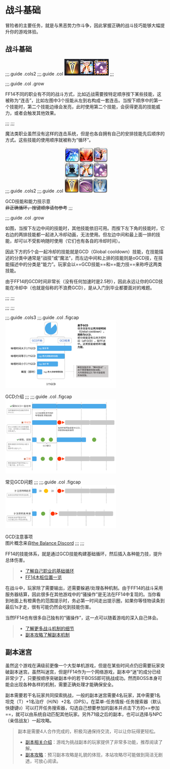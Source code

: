 # 战斗基础

冒险者的主要任务，就是与黑恶势力作斗争，因此掌握正确的战斗技巧能够大幅提升你的游戏体验。

## 战斗基础

;;;.guide .cols2
;;;.guide .col
![](./battle.assets/combo.png)
;;;

;;;.guide .col .grow

FF14不同的职业有不同的战斗方式，比如近战需要按特定顺序按下某些技能，这被称为“连击”，比如左图中3个技能从左到右构成一套连击。当按下顺序中的第一个技能时，第二个技能边缘会发亮，此时使用第二个技能，会获得更高的技能威力，或者会触发其他效果。

;;;
;;;

魔法类职业虽然没有这样的连击系统，但是也各自拥有自己的安排技能先后顺序的方式。这些技能的使用顺序就被称为“循环”。

;;;.guide .cols2
;;;.guide .col
<img src="./battle.assets/gcd.gif" />

GCD技能和能力技示意<br/> ~~非正确循环，按键顺序请勿参考~~
;;;

;;;.guide .col .grow

如图，当按下左边中间的技能时，其他技能依旧可用。而按下左下角的技能时，它右边的两排技能都一起进入冷却动画，无法使用。但左边中间和最上面一排的技能，却可以不受影响随时使用（它们也有各自的冷却时间）。

因此下方的5个会一起冷却的技能就是GCD（Global cooldown）技能，在技能描述的分类中通常是“战技”或“魔法”，而左边中间和上排的技能则是oGCD技，在技能描述中的分类是“能力”。玩家会以==GCD技能==和==能力技==来称呼这两类技能。

由于FF14的GCD时间非常长（没有任何加速时是2.5秒），因此永远让你的GCD技能在冷却中（也就是俗称的不浪费GCD），是从入门到毕业都要面对的难题。

;;;
;;;


;;;
;;;

;;;.guide .cols3
;;;.guide .col .figcap
<img src="./battle.assets/gcd-1.png" width="350px" />

GCD介绍
;;;
;;;.guide .col .figcap
<img src="./battle.assets/gcd-2.png" width="350px" />

常见GCD问题
;;;
;;;.guide .col .figcap
<img src="./battle.assets/gcd-3.png" width="350px" />

GCD注意事项<br>图片概念来自[the Balance Discord](https://discord.gg/thebalanceffxiv)
;;;
;;;

FF14的技能体系，就是通过GCD技能构建基础循环，然后插入各种能力技，提升总体伤害。

> * [了解自己职业的基础循环](/job/)
> * [FF14木桩位置一览](/basic/dummy.md)

在战斗中，玩家除了需要输出，还需要躲避/处理各种机制。由于FF14的战斗采用服务器结算，因此很多在其他游戏中的“骚操作”是无法在FF14中复现的。当你看到地面上有橙黄色的范围提示时，务必第一时间走出提示圈，如果你等怪物读条到最后1s才走，很有可能仍然会吃到技能伤害。

当然FF14也有很多自己独有的“骚操作”，这一点可以随着游戏的深入自己体会。

> * [了解更多战斗机制的细节](/basic/battle-mech.md)
> * [副本攻略了解副本机制](/duty/)

## 副本迷宫

虽然这个游戏在满级前更像一个大型单机游戏，但是在某些时间点仍旧需要玩家突破副本迷宫。虽然叫迷宫，但是FF14作为一个网络游戏，副本中“迷”的成分已经非常少了，只要按顺序突破副本中的若干BOSS即可挑战成功。然而BOSS本身可能会出现各种各样的机制，需要正确处理才能确保安全。

副本需要若干名玩家共同探索挑战，一般的副本迷宫需要4名玩家，其中需要1名<Role name="tank" />坦克（T）+1名<Role name="healer" />治疗（H/N）+2名<Role name="dps" />（DPS）。在菜单-任务情报-任务搜索器（默认快捷键`U`）可以打开任务搜索器，勾选自己想要参加的副本并点击下方的==参加==，就可以由系统自动匹配其他玩家。另外71级之后的副本，也可以选择与NPC（亲信战友）一起攻略。

> 副本是需要4人合作完成的，积极沟通保持交流，可以让你玩得更轻松。
> * [副本相关介绍](/basic/dungeon.md)：游戏为挑战副本的玩家提供了非常多功能，推荐阅读了解。
> * [副本攻略](/duty/)：预习副本攻略是礼貌的体现，本站攻略尽可能做到简洁无剧透，可放心阅读。
